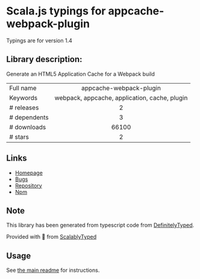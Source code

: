 
# Scala.js typings for appcache-webpack-plugin

Typings are for version 1.4

## Library description:
Generate an HTML5 Application Cache for a Webpack build

|                    |                 |
| ------------------ | :-------------: |
| Full name          | appcache-webpack-plugin |
| Keywords           | webpack, appcache, application, cache, plugin |
| # releases         | 2 |
| # dependents       | 3 |
| # downloads        | 66100 |
| # stars            | 2 |

## Links
- [Homepage](https://github.com/lettertwo/appcache-webpack-plugin)
- [Bugs](https://github.com/lettertwo/appcache-webpack-plugin/issues)
- [Repository](https://github.com/lettertwo/appcache-webpack-plugin)
- [Npm](https://www.npmjs.com/package/appcache-webpack-plugin)
    


## Note
This library has been generated from typescript code from [DefinitelyTyped](https://definitelytyped.org).

Provided with :purple_heart: from [ScalablyTyped](https://github.com/oyvindberg/ScalablyTyped)

## Usage
See [the main readme](../../readme.md) for instructions.


